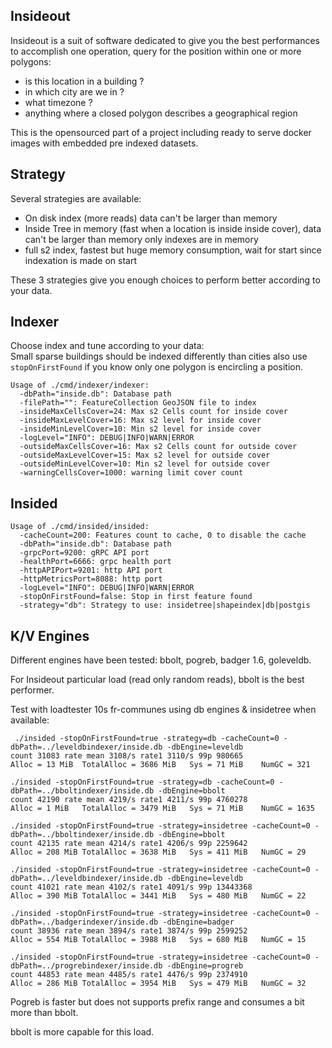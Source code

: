 Insideout
---------

Insideout is a suit of software dedicated to give you the best performances to accomplish one operation, query for the position within one or more polygons:

- is this location in a building ?
- in which city are we in ?
- what timezone ? 
- anything where a closed polygon describes a geographical region

This is the opensourced part of a project including ready to serve docker images with embedded pre indexed datasets.

## Strategy
Several strategies are available:

- On disk index (more reads) data can't be larger than memory
- Inside Tree in memory (fast when a location is inside inside cover), data can't be larger than memory only indexes are in memory
- full s2 index, fastest but huge memory consumption, wait for start since indexation is made on start

These 3 strategies give you enough choices to perform better according to your data.

## Indexer
Choose index and tune according to your data:  
Small sparse buildings should be indexed differently than cities also use `stopOnFirstFound` if you know only one polygon is encircling a position.

```
Usage of ./cmd/indexer/indexer:
  -dbPath="inside.db": Database path
  -filePath="": FeatureCollection GeoJSON file to index
  -insideMaxCellsCover=24: Max s2 Cells count for inside cover
  -insideMaxLevelCover=16: Max s2 level for inside cover
  -insideMinLevelCover=10: Min s2 level for inside cover
  -logLevel="INFO": DEBUG|INFO|WARN|ERROR
  -outsideMaxCellsCover=16: Max s2 Cells count for outside cover
  -outsideMaxLevelCover=15: Max s2 level for outside cover
  -outsideMinLevelCover=10: Min s2 level for outside cover
  -warningCellsCover=1000: warning limit cover count
```

## Insided

```
Usage of ./cmd/insided/insided:
  -cacheCount=200: Features count to cache, 0 to disable the cache
  -dbPath="inside.db": Database path
  -grpcPort=9200: gRPC API port
  -healthPort=6666: grpc health port
  -httpAPIPort=9201: http API port
  -httpMetricsPort=8088: http port
  -logLevel="INFO": DEBUG|INFO|WARN|ERROR
  -stopOnFirstFound=false: Stop in first feature found
  -strategy="db": Strategy to use: insidetree|shapeindex|db|postgis
```

## K/V Engines

Different engines have been tested: bbolt, pogreb, badger 1.6, goleveldb.

For Insideout particular load (read only random reads), bbolt is the best performer.

Test with loadtester 10s fr-communes using db engines & insidetree when available:

```
 ./insided -stopOnFirstFound=true -strategy=db -cacheCount=0 -dbPath=../leveldbindexer/inside.db -dbEngine=leveldb
count 31083 rate mean 3108/s rate1 3110/s 99p 980665
Alloc = 13 MiB  TotalAlloc = 3686 MiB   Sys = 71 MiB    NumGC = 321

./insided -stopOnFirstFound=true -strategy=db -cacheCount=0 -dbPath=../bboltindexer/inside.db -dbEngine=bbolt
count 42190 rate mean 4219/s rate1 4211/s 99p 4760278
Alloc = 1 MiB   TotalAlloc = 3479 MiB   Sys = 71 MiB    NumGC = 1635

./insided -stopOnFirstFound=true -strategy=insidetree -cacheCount=0 -dbPath=../bboltindexer/inside.db -dbEngine=bbolt 
count 42135 rate mean 4214/s rate1 4206/s 99p 2259642
Alloc = 208 MiB TotalAlloc = 3638 MiB   Sys = 411 MiB   NumGC = 29

./insided -stopOnFirstFound=true -strategy=insidetree -cacheCount=0 -dbPath=../leveldbindexer/inside.db -dbEngine=leveldb
count 41021 rate mean 4102/s rate1 4091/s 99p 13443368
Alloc = 390 MiB TotalAlloc = 3441 MiB   Sys = 480 MiB   NumGC = 22

./insided -stopOnFirstFound=true -strategy=insidetree -cacheCount=0 -dbPath=../badgerindexer/inside.db -dbEngine=badger
count 38936 rate mean 3894/s rate1 3874/s 99p 2599252
Alloc = 554 MiB TotalAlloc = 3988 MiB   Sys = 680 MiB   NumGC = 15

./insided -stopOnFirstFound=true -strategy=insidetree -cacheCount=0 -dbPath=../progrebindexer/inside.db -dbEngine=progreb
count 44853 rate mean 4485/s rate1 4476/s 99p 2374910
Alloc = 286 MiB TotalAlloc = 3954 MiB   Sys = 479 MiB   NumGC = 32
```

Pogreb is faster but does not supports prefix range and consumes a bit more than bbolt.

bbolt is more capable for this load.
